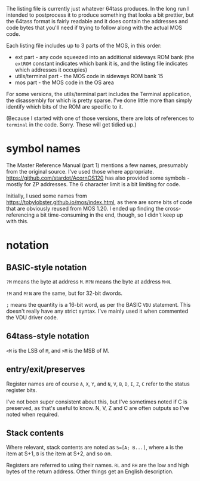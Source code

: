 The listing file is currently just whatever 64tass produces. In the
long run I intended to postprocess it to produce something that looks
a bit prettier, but the 64tass format is fairly readable and it does
contain the addresses and code bytes that you'll need if trying to
follow along with the actual MOS code.

Each listing file includes up to 3 parts of the MOS, in this order:

- ext part - any code squeezed into an additional sideways ROM bank
  (the `extROM` constant indicates which bank it is, and the listing
  file indicates which addresses it occupies)
- utils/terminal part - the MOS code in sideways ROM bank 15
- mos part - the MOS code in the OS area

For some versions, the utils/terminal part includes the Terminal
application, the disassembly for which is pretty sparse. I've done
little more than simply identify which bits of the ROM are specific to
it.

(Because I started with one of those versions, there are lots of
references to `terminal` in the code. Sorry. These will get tidied
up.)

# symbol names ##

The Master Reference Manual (part 1) mentions a few names, presumably
from the original source. I've used those where appropriate.
https://github.com/stardot/AcornOS120 has also provided some symbols -
mostly for ZP addresses. The 6 character limit is a bit limiting for
code.

Initially, I used some names from
https://tobylobster.github.io/mos/index.html, as there are some bits
of code that are obviously reused from MOS 1.20. I ended up finding
the cross-referencing a bit time-consuming in the end, though, so I
didn't keep up with this.

# notation ##

## BASIC-style notation

`?M` means the byte at address `M`. `M?N` means the byte at address
`M+N`.

`!M` and `M!N` are the same, but for 32-bit dwords.

`;` means the quantity is a 16-bit word, as per the BASIC `VDU`
statement. This doesn't really have any strict syntax. I've mainly
used it when commented the VDU driver code.

## 64tass-style notation

`<M` is the LSB of `M`, and `>M` is the MSB of M.

## entry/exit/preserves ###

Register names are of course `A`, `X`, `Y`, and `N`, `V`, `B`, `D`,
`I`, `Z`, `C` refer to the status register bits.

I've not been super consistent about this, but I've sometimes noted if
C is preserved, as that's useful to know. N, V, Z and C are often
outputs so I've noted when required.

## Stack contents ###

Where relevant, stack contents are noted as `S=[A; B...]`, where `A`
is the item at S+1, `B` is the item at S+2, and so on.

Registers are referred to using their names. `RL` and `RH` are the low
and high bytes of the return address. Other things get an English
description.

